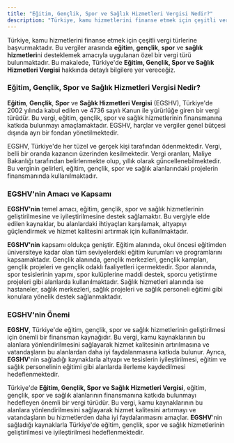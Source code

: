 ```yaml
---
title: "Eğitim, Gençlik, Spor ve Sağlık Hizmetleri Vergisi Nedir?"
description: "Türkiye, kamu hizmetlerini finanse etmek için çeşitli vergi türlerine başvurmaktadır"
---
```


Türkiye, kamu hizmetlerini finanse etmek için çeşitli vergi türlerine başvurmaktadır. Bu vergiler arasında **eğitim**, **gençlik**, **spor** ve **sağlık hizmetleri**ni desteklemek amacıyla uygulanan özel bir vergi türü bulunmaktadır. Bu makalede, Türkiye'de **Eğitim, Gençlik, Spor ve Sağlık Hizmetleri Vergisi** hakkında detaylı bilgilere yer vereceğiz.


### Eğitim, Gençlik, Spor ve Sağlık Hizmetleri Vergisi Nedir?

**Eğitim**, **Gençlik**, **Spor** ve **Sağlık Hizmetleri Vergisi** (EGSHV), Türkiye'de 2002 yılında kabul edilen ve 4736 sayılı Kanun ile yürürlüğe giren bir vergi türüdür. Bu vergi, eğitim, gençlik, spor ve sağlık hizmetlerinin finansmanına katkıda bulunmayı amaçlamaktadır. EGSHV, harçlar ve vergiler genel bütçesi dışında ayrı bir fondan yönetilmektedir.

EGSHV, Türkiye'de her tüzel ve gerçek kişi tarafından ödenmektedir. Vergi, belli bir oranda kazancın üzerinden kesilmektedir. Vergi oranları, Maliye Bakanlığı tarafından belirlenmekte olup, yıllık olarak güncellenebilmektedir. Bu verginin gelirleri, eğitim, gençlik, spor ve sağlık alanlarındaki projelerin finansmanında kullanılmaktadır.


### EGSHV'nin Amacı ve Kapsamı

**EGSHV'nin** temel amacı, eğitim, gençlik, spor ve sağlık hizmetlerinin geliştirilmesine ve iyileştirilmesine destek sağlamaktır. Bu vergiyle elde edilen kaynaklar, bu alanlardaki ihtiyaçları karşılamak, altyapıyı güçlendirmek ve hizmet kalitesini artırmak için kullanılmaktadır.

**EGSHV'nin** kapsamı oldukça geniştir. Eğitim alanında, okul öncesi eğitimden üniversiteye kadar olan tüm seviyelerdeki eğitim kurumları ve programlarını kapsamaktadır. Gençlik alanında, gençlik merkezleri, gençlik kampları, gençlik projeleri ve gençlik odaklı faaliyetleri içermektedir. Spor alanında, spor tesislerinin yapımı, spor kulüplerine maddi destek, sporcu yetiştirme projeleri gibi alanlarda kullanılmaktadır. Sağlık hizmetleri alanında ise hastaneler, sağlık merkezleri, sağlık projeleri ve sağlık personeli eğitimi gibi konulara yönelik destek sağlanmaktadır.


### EGSHV'nin Önemi

**EGSHV**, Türkiye'de eğitim, gençlik, spor ve sağlık hizmetlerinin geliştirilmesi için önemli bir finansman kaynağıdır. Bu vergi, kamu kaynaklarının bu alanlara yönlendirilmesini sağlayarak hizmet kalitesinin artırılmasına ve vatandaşların bu alanlardan daha iyi faydalanmasına katkıda bulunur. Ayrıca, **EGSHV**'nin sağladığı kaynaklarla altyapı ve tesislerin iyileştirilmesi, eğitim ve sağlık personelinin eğitimi gibi alanlarda ilerleme kaydedilmesi hedeflenmektedir.

Türkiye'de **Eğitim, Gençlik, Spor ve Sağlık Hizmetleri Vergisi**, eğitim, gençlik, spor ve sağlık alanlarının finansmanına katkıda bulunmayı hedefleyen önemli bir vergi türüdür. Bu vergi, kamu kaynaklarının bu alanlara yönlendirilmesini sağlayarak hizmet kalitesini artırmayı ve vatandaşların bu hizmetlerden daha iyi faydalanmasını amaçlar. **EGSHV**'nin sağladığı kaynaklarla Türkiye'de eğitim, gençlik, spor ve sağlık hizmetlerinin geliştirilmesi ve iyileştirilmesi hedeflenmektedir.
